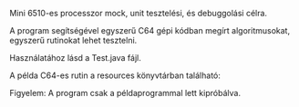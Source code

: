 Mini 6510-es processzor mock, unit tesztelési, és debuggolási célra.

A program segítségével egyszerű C64 gépi kódban megírt algoritmusokat, egyszerű rutinokat lehet tesztelni.

Használatához lásd a Test.java fájl.

A példa C64-es rutin a resources könyvtárban található: 

Figyelem: A program csak a példaprogrammal lett kipróbálva.
